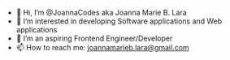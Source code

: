 - 👋 Hi, I’m @JoannaCodes aka Joanna Marie B. Lara
- 👀 I’m interested in developing Software applications and Web applications
- 🌱 I’m an aspiring Frontend Engineer/Developer
- 📫 How to reach me: joannamarieb.lara@gmail.com 


<!---
JoannaCodes/JoannaCodes is a ✨ special ✨ repository because its `README.md` (this file) appears on your GitHub profile.
You can click the Preview link to take a look at your changes.
--->
